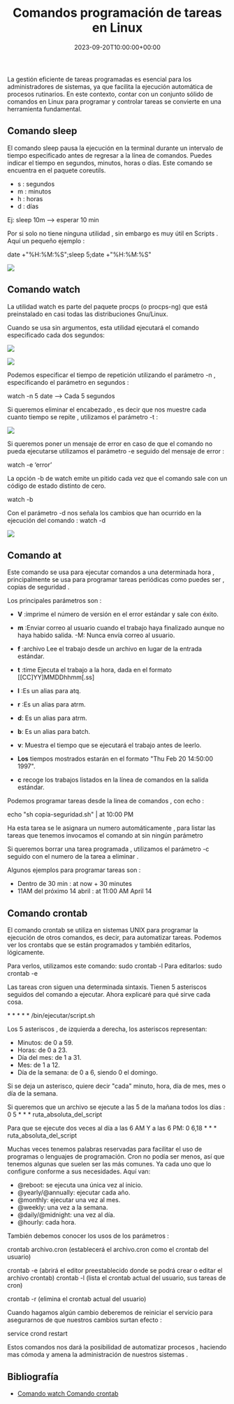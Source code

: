 ﻿---
title: "Comandos programación de tareas en Linux"
date: 2023-09-20T10:00:00+00:00
description: En el ecosistema de Linux, un proceso es la ejecución de un programa específico que realiza una tarea particular. Cada proceso tiene su propio identificador único (PID) y está compuesto por un conjunto de recursos, como memoria y CPU, que le permiten funcionar de manera independiente.
tags: [Debian 12,Sistemas,ISO,ASO]
hero: images/sistemas/programacion_tareas/portada.png
---


La gestión eficiente de tareas programadas es esencial para los administradores de sistemas, ya que facilita la ejecución automática de procesos rutinarios. En este contexto, contar con un conjunto sólido de comandos en Linux para programar y controlar tareas se convierte en una herramienta fundamental. 

## Comando sleep

El comando sleep pausa la ejecución en la terminal durante un intervalo de tiempo especificado antes de regresar a la línea de comandos. Puedes indicar el tiempo en segundos, minutos, horas o días. Este comando se encuentra en el paquete coreutils.

- s : segundos
- m : minutos
- h : horas
- d : días

Ej: sleep 10m –> esperar 10 min 

Por si solo no tiene ninguna utilidad , sin embargo es muy útil en Scripts .  Aquí un pequeño ejemplo :

date +"%H:%M:%S";sleep 5;date +"%H:%M:%S"

![](../img/Aspose.Words.cdeb5ac3-4737-4a2f-b87a-694716c02a3b.001.png)

## Comando watch

La utilidad watch es parte del paquete procps (o procps-ng) que está preinstalado en casi todas las distribuciones Gnu/Linux.

Cuando se usa sin argumentos, esta utilidad ejecutará el comando especificado cada dos segundos:

![](../img/Aspose.Words.cdeb5ac3-4737-4a2f-b87a-694716c02a3b.002.png)

![](../img/Aspose.Words.cdeb5ac3-4737-4a2f-b87a-694716c02a3b.003.png)

Podemos especificar el tiempo de repetición utilizando el parámetro -n , especificando el parámetro en segundos :

watch -n 5 date –> Cada 5 segundos 

Si queremos eliminar el encabezado , es decir que nos muestre cada cuanto tiempo se repite , utilizamos el parámetro -t :

![](../img/Aspose.Words.cdeb5ac3-4737-4a2f-b87a-694716c02a3b.004.png)

Si queremos poner un mensaje de error en caso de que el comando no pueda ejecutarse utilizamos el parámetro -e seguido del mensaje de error :

watch -e ‘error’

La opción -b de watch emite un pitido cada vez que el comando sale con un código de estado distinto de cero.

watch -b

Con el parámetro -d nos señala los cambios que han ocurrido en la ejecución del comando : watch -d

![](../img/Aspose.Words.cdeb5ac3-4737-4a2f-b87a-694716c02a3b.005.png)

## Comando at

Este comando se usa para ejecutar comandos a una determinada hora , principalmente se usa para programar tareas periódicas como puedes ser , copias de seguridad . 

Los principales parámetros son : 

- **V** :imprime el número de versión en el error estándar y sale con éxito.

- **m** :Enviar correo al usuario cuando el trabajo haya finalizado aunque no haya habido salida.        -M: Nunca envía correo al usuario.

- **f** :archivo Lee el trabajo desde un archivo en lugar de la entrada estándar.

- **t** :time Ejecuta el trabajo a la hora, dada en el formato [[CC]YY]MMDDhhmm[.ss]

- **l** :Es un alias para atq.

- **r** :Es un alias para atrm.

- **d**: Es un alias para atrm.

- **b**: Es un alias para batch.

- **v**: Muestra el tiempo que se ejecutará el trabajo antes de leerlo.

- **Los** tiempos mostrados estarán en el formato "Thu Feb 20 14:50:00 1997".

- **c** recoge los trabajos listados en la línea de comandos en la salida estándar.

Podemos programar tareas desde la linea de comandos , con echo :

echo "sh copia-seguridad.sh" | at 10:00 PM

Ha esta tarea se le asignara un numero automáticamente , para listar las tareas que tenemos invocamos el comando at sin ningún parámetro 

Si queremos borrar una tarea programada , utilizamos el parámetro -c seguido con el numero de la tarea a eliminar  .

Algunos ejemplos para programar tareas son :

- Dentro de 30 min : at now + 30 minutes
- 11AM del próximo 14 abril : at 11:00 AM April 14

## Comando crontab

El comando crontab se utiliza en sistemas UNIX para programar la ejecución de otros comandos, es decir, para automatizar tareas. Podemos ver los crontabs que se están programados y también editarlos, lógicamente.

Para verlos, utilizamos este comando: sudo crontab -l Para editarlos: sudo crontab -e

Las tareas cron siguen una determinada sintaxis. Tienen 5 asteriscos seguidos del comando a ejecutar. Ahora explicaré para qué sirve cada cosa.

\* \* \* \* \* /bin/ejecutar/script.sh

Los 5 asteriscos , de izquierda a derecha, los asteriscos representan:

- Minutos: de 0 a 59.
- Horas: de 0 a 23.
- Día del mes: de 1 a 31.
- Mes: de 1 a 12.
- Día de la semana: de 0 a 6, siendo 0 el domingo.

Si se deja un asterisco, quiere decir "cada" minuto, hora, día de mes, mes o día de la semana. 

Si queremos que un archivo se ejecute a las 5 de la mañana todos los días : 0 5 \* \* \* ruta\_absoluta\_del\_script

Para que se ejecute dos veces al día a las 6 AM Y a las 6  PM: 0 6,18 \* \* \* ruta\_absoluta\_del\_script

Muchas veces tenemos palabras reservadas para facilitar el uso de programas o lenguajes de programación. Cron no podía ser menos, así que tenemos algunas que suelen ser las más comunes. Ya cada uno que lo configure conforme a sus necesidades. Aquí van:

- @reboot: se ejecuta una única vez al inicio.
- @yearly/@annually: ejecutar cada año.
- @monthly: ejecutar una vez al mes.
- @weekly: una vez a la semana.
- @daily/@midnight: una vez al día.
- @hourly: cada hora.

También debemos conocer los usos de los parámetros :

crontab archivo.cron (establecerá el archivo.cron como el crontab del usuario)

crontab -e           (abrirá el editor preestablecido donde se podrá crear o editar el archivo crontab)   crontab -l           (lista el crontab actual del usuario, sus tareas de cron)

crontab -r           (elimina el crontab actual del usuario)

Cuando hagamos algún cambio deberemos de reiniciar el servicio para asegurarnos de que nuestros cambios surtan efecto :

service crond restart

Estos comandos nos dará la posibilidad de automatizar procesos , haciendo mas cómoda y amena  la administración de nuestros sistemas .

## Bibliografía

- [Comando watch ](https://ubunlog.com/comando-watch-algunas-formas-de-uso/)[Comando crontab](https://geekytheory.com/programar-tareas-en-linux-usando-crontab/)

